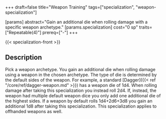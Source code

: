 +++
draft=false
title="Weapon Training"
tags=["specialization", "weapon-specialization"]

[params]
  abstract="Gain an additional die when rolling damage with a specific weapon archetype."
  [params.specialization]
    cost="0 sp"
    traits=["Repeatable(4)"]
    prereq=["-"]
+++

{{< specialization-front >}}

## Description

Pick a weapon archetype. You gain an additional die when 
rolling damage using a weapon in the chosen archetype. The type of 
die is determined by the default sides of the weapon. For example, 
a standard [Dagger]({{< ref "/core/ref/dagger-weapon.md" >}}) has 
a weapon die of 1d4. When rolling damage after taking this 
specialization you instead roll 2d4. If, instead, the weapon had 
multiple default weapon dice you only add one additional die of 
the highest sides. If a weapon by default rolls 1d4+2d6+3d8 you 
gain an additional 1d8 after taking this specialization. This 
specialization applies to offhanded weapons as well.

